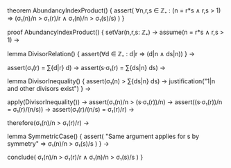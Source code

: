 theorem AbundancyIndexProduct() {
  assert(
    ∀n,r,s ∈ ℤ₊ : (n = r*s ∧ r,s > 1) ⇒ 
    (σ₁(n)/n > σ₁(r)/r ∧ σ₁(n)/n > σ₁(s)/s)
  )
}

proof AbundancyIndexProduct() {
  setVar(n,r,s: ℤ₊) →
  assume(n = r*s ∧ r,s > 1) →
  
  lemma DivisorRelation() {
    assert(∀d ∈ ℤ₊ : d|r ⇒ (d|n ∧ ds|n))
  } →
  
  assert(σ₁(r) = ∑{d|r} d) →
  assert(s·σ₁(r) = ∑{ds|n} ds) →
  
  lemma DivisorInequality() {
    assert(σ₁(n) > ∑{ds|n} ds) →
    justification("1|n and other divisors exist")
  } →
  
  apply(DivisorInequality()) →
  assert(σ₁(n)/n > (s·σ₁(r))/n) →
  assert((s·σ₁(r))/n = σ₁(r)/(n/s)) →
  assert(σ₁(r)/(n/s) = σ₁(r)/r) →
  
  therefore(σ₁(n)/n > σ₁(r)/r) →
  
  lemma SymmetricCase() {
    assert(
      "Same argument applies for s by symmetry" ⇒
      σ₁(n)/n > σ₁(s)/s
    )
  } →
  
  conclude(
    σ₁(n)/n > σ₁(r)/r ∧ σ₁(n)/n > σ₁(s)/s
  )
}